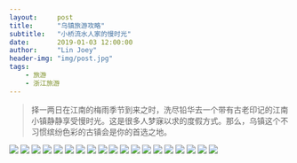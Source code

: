 ```yaml
---
layout:     post
title:      "乌镇旅游攻略"
subtitle:   "小桥流水人家的慢时光"
date:       2019-01-03 12:00:00
author:     "Lin Joey"
header-img: "img/post.jpg"
tags:
    - 旅游
    - 浙江旅游
---
```

>择一两日在江南的梅雨季节到来之时，洗尽铅华去一个带有古老印记的江南小镇静静享受慢时光。这是很多人梦寐以求的度假方式。那么，乌镇这个不习惯缤纷色彩的古镇会是你的首选之地。

![](https://linjoey-image.oss-cn-beijing.aliyuncs.com/我是驴友-乌镇攻略_页面_01.jpg)
![](https://linjoey-image.oss-cn-beijing.aliyuncs.com/我是驴友-乌镇攻略_页面_02.jpg)
![](https://linjoey-image.oss-cn-beijing.aliyuncs.com/我是驴友-乌镇攻略_页面_03.jpg)
![](https://linjoey-image.oss-cn-beijing.aliyuncs.com/我是驴友-乌镇攻略_页面_04.jpg)
![](https://linjoey-image.oss-cn-beijing.aliyuncs.com/我是驴友-乌镇攻略_页面_05.jpg)
![](https://linjoey-image.oss-cn-beijing.aliyuncs.com/我是驴友-乌镇攻略_页面_06.jpg)
![](https://linjoey-image.oss-cn-beijing.aliyuncs.com/我是驴友-乌镇攻略_页面_07.jpg)
![](https://linjoey-image.oss-cn-beijing.aliyuncs.com/我是驴友-乌镇攻略_页面_08.jpg)
![](https://linjoey-image.oss-cn-beijing.aliyuncs.com/我是驴友-乌镇攻略_页面_09.jpg)
![](https://linjoey-image.oss-cn-beijing.aliyuncs.com/我是驴友-乌镇攻略_页面_10.jpg)
![](https://linjoey-image.oss-cn-beijing.aliyuncs.com/我是驴友-乌镇攻略_页面_11.jpg)
![](https://linjoey-image.oss-cn-beijing.aliyuncs.com/我是驴友-乌镇攻略_页面_12.jpg)
![](https://linjoey-image.oss-cn-beijing.aliyuncs.com/我是驴友-乌镇攻略_页面_13.jpg)
![](https://linjoey-image.oss-cn-beijing.aliyuncs.com/我是驴友-乌镇攻略_页面_14.jpg)
![](https://linjoey-image.oss-cn-beijing.aliyuncs.com/我是驴友-乌镇攻略_页面_15.jpg)
![](https://linjoey-image.oss-cn-beijing.aliyuncs.com/我是驴友-乌镇攻略_页面_16.jpg)
![](https://linjoey-image.oss-cn-beijing.aliyuncs.com/我是驴友-乌镇攻略_页面_17.jpg)
![](https://linjoey-image.oss-cn-beijing.aliyuncs.com/我是驴友-乌镇攻略_页面_18.jpg)
![](https://linjoey-image.oss-cn-beijing.aliyuncs.com/我是驴友-乌镇攻略_页面_19.jpg)
